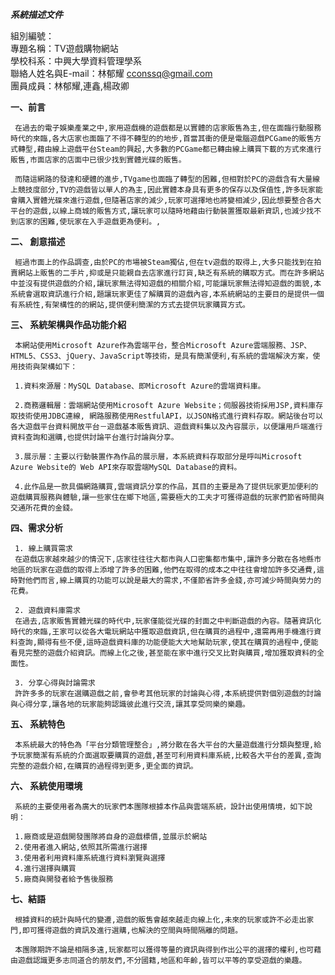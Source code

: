 ***系統描述文件***

組別編號：<br>
專題名稱：TV遊戲購物網站<br>
學校科系：中興大學資料管理學系<br>
聯絡人姓名與E-mail：林郁耀 cconssq@gmail.com<br>
團員成員：林郁耀,連鑫,楊政卿<br>

**一、前言**

     在過去的電子娛樂產業之中,家用遊戲機的遊戲都是以實體的店家販售為主,但在面臨行動服務時代的來臨,各大店家也面臨了不得不轉型的的地步,首當其衝的便是電腦遊戲PCGame的販售方式轉型,藉由線上遊戲平台Steam的興起,大多數的PCGame都已轉由線上購買下載的方式來進行販售,市面店家的店面中已很少找到實體光碟的販售。

     而隨這網路的發達和硬體的進步,TVgame也面臨了轉型的困難,但相對於PC的遊戲含有大量線上競技度部分,TV的遊戲皆以單人的為主,因此實體本身具有更多的保存以及保值性,許多玩家能會購入實體光碟來進行遊戲,但隨著店家的減少,玩家可選擇地也將變相減少,因此想要整合各大平台的遊戲,以線上商城的販售方式,讓玩家可以隨時地藉由行動裝置獲取最新資訊,也減少找不到店家的困難,使玩家在入手遊戲更為便利。,

**二、 創意描述**

     經過市面上的作品調查,由於PC的市場被Steam獨佔,但在tv遊戲的取得上,大多只能找到在拍賣網站上販售的二手片,抑或是只能親自去店家進行訂貨,缺乏有系統的購取方式。而在許多網站中並沒有提供遊戲的介紹,讓玩家無法得知遊戲的相關介紹,可能讓玩家無法得知遊戲的面貌,本系統會選取資訊進行介紹,題讓玩家更佳了解購買的遊戲內容,本系統網站的主要目的是提供一個有系統性,有架構性的的網站,提供便利簡潔的方式去提供玩家購買方式。

**三、 系統架構與作品功能介紹**

     本網站使用Microsoft Azure作為雲端平台，整合Microsoft Azure雲端服務、JSP、HTML5、CSS3、jQuery、JavaScript等技術，是具有簡潔便利,有系統的雲端解決方案，使用技術與架構如下：

     1.資料來源層：MySQL Database、即Microsoft Azure的雲端資料庫。

     2.商務邏輯層：雲端網站使用Microsoft Azure Website；伺服器技術採用JSP,資料庫存取技術使用JDBC連線, 網路服務使用RestfulAPI，以JSON格式進行資料存取。網站後台可以各大遊戲平台資料開放平台－遊戲基本販售資訊、遊戲資料集以及內容展示，以便讓用戶端進行資料查詢和選購,也提供討論平台進行討論與分享。

     3.展示層：主要以行動裝置作為作品的展示層，本系統資料存取部分是呼叫Microsoft Azure Website的 Web API來存取雲端MySQL Database的資料。

     4.此作品是一款具備網路購買,雲端資訊分享的作品，其目的主要是為了提供玩家更加便利的遊戲購買服務與體驗,讓一些家住在鄉下地區,需要極大的工夫才可獲得遊戲的玩家們節省時間與交通所花費的金錢。

**四、需求分析**

     1. 線上購買需求
     在遊戲店家越來越少的情況下,店家往往往大都市與人口密集都市集中,讓許多分散在各地縣市地區的玩家在遊戲的取得上添增了許多的困難,他們在取得的成本之中往往會增加許多交通費,這時對他們而言,線上購買的功能可以說是最大的需求,不僅節省許多金錢,亦可減少時間與勞力的花費。

     2. 遊戲資料庫需求
     在過去,店家販售實體光碟的時代中,玩家僅能從光碟的封面之中判斷遊戲的內容。隨著資訊化時代的來臨,王家可以從各大電玩網站中獲取遊戲資訊,但在購買的過程中,還需再用手機進行資料查詢,顯得有些不便,這時遊戲資料庫的功能便能大大地幫助玩家,使其在購買的過程中,便能看見完整的遊戲介紹資訊。而線上化之後,甚至能在家中進行交叉比對與購買,增加獲取資料的全面性。

     3. 分享心得與討論需求
     許許多多的玩家在選購遊戲之前,會參考其他玩家的討論與心得,本系統提供對個別遊戲的討論與心得分享,讓各地的玩家能夠認識彼此進行交流,讓其享受同樂的樂趣。

**五、 系統特色**
     
     本系統最大的特色為「平台分類管理整合」,將分散在各大平台的大量遊戲進行分類與整理,給予玩家簡潔有系統的介面選取要購買的遊戲,甚至可利用資料庫系統,比較各大平台的差異,查詢完整的遊戲介紹,在購買的過程得到更多,更全面的資訊。

**六、 系統使用環境**

     系統的主要使用者為廣大的玩家們本團隊根據本作品與雲端系統，設計出使用情境，如下說明：

     1.廠商或是遊戲開發團隊將自身的遊戲標價,並展示於網站
     2.使用者進入網站,依照其所需進行選擇
     3.使用者利用資料庫系統進行資料瀏覽與選擇
     4.進行選擇與購買
     5.廠商與開發者給予售後服務

**七、結語**

     根據資料的統計與時代的變遷,遊戲的販售會越來越走向線上化,未來的玩家或許不必走出家門,即可獲得遊戲的資訊及進行選購,也解決的空間與時間隔離的問題。

     本團隊期許不論是相隔多遠,玩家都可以獲得等量的資訊與得到作出公平的選擇的權利,也可藉由遊戲認識更多志同道合的朋友們,不分國籍,地區和年齡,皆可以平等的享受遊戲的樂趣。
